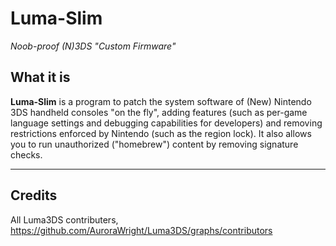 # Luma-Slim
*Noob-proof (N)3DS "Custom Firmware"*

## What it is

**Luma-Slim** is a program to patch the system software of (New) Nintendo 3DS handheld consoles "on the fly", adding features (such as per-game language settings and debugging capabilities for developers) and removing restrictions enforced by Nintendo (such as the region lock). It also allows you to run unauthorized ("homebrew") content by removing signature checks.

---

## Credits

All Luma3DS contributers, https://github.com/AuroraWright/Luma3DS/graphs/contributors

